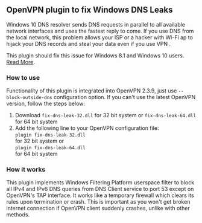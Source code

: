 ## OpenVPN plugin to fix Windows DNS Leaks
Windows 10 DNS resolver sends DNS requests in parallel to all available network interfaces and uses the fastest reply to come. If you use DNS from the local network, this problem allows your ISP or a hacker with Wi-Fi ap to hijack your DNS records and steal your data even if you use VPN .

This plugin should fix this issue for Windows 8.1 and Windows 10 users. [Read More](https://medium.com/@ValdikSS/beware-of-windows-10-dns-resolver-and-dns-leaks-5bc5bfb4e3f1).

### How to use
Functionality of this plugin is integrated into OpenVPN 2.3.9, just use `--block-outside-dns` configuration option. If you can't use the latest OpenVPN version, follow the steps below:

1. Download `fix-dns-leak-32.dll` for 32 bit system or `fix-dns-leak-64.dll` for 64 bit system
2. Add the following line to your OpenVPN configuration file:  
`plugin fix-dns-leak-32.dll`  
for 32 bit system or  
`plugin fix-dns-leak-64.dll`  
for 64 bit system

### How it works
This plugin implements Windows Filtering Platform userspace filter to block all IPv4 and IPv6 DNS queries from DNS Client service to port 53 except on OpenVPN's TAP interface. It works like a temporary firewall which clears its rules upon termination or crash. This is important as you won't get broken internet connection if OpenVPN client suddenly crashes, unlike with other methods.
